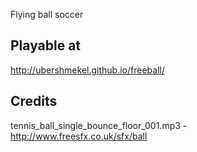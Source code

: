 Flying ball soccer

Playable at
-----------------
http://ubershmekel.github.io/freeball/


Credits
------------------
tennis_ball_single_bounce_floor_001.mp3 - http://www.freesfx.co.uk/sfx/ball